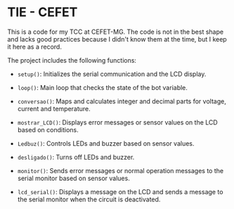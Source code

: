 # TIE - CEFET

This is a code for my TCC at CEFET-MG. The code is not in the best shape and lacks good practices because I didn't know them at the time, but I keep it here as a record.

The project includes the following functions:

- `setup()`: Initializes the serial communication and the LCD display.

- `loop()`: Main loop that checks the state of the bot variable.

- `conversao()`: Maps and calculates integer and decimal parts for voltage, current and temperature.

- `mostrar_LCD()`: Displays error messages or sensor values on the LCD based on conditions.

- `Ledbuz()`: Controls LEDs and buzzer based on sensor values.

- `desligado()`: Turns off LEDs and buzzer.

- `monitor()`: Sends error messages or normal operation messages to the serial monitor based on sensor values.

- `lcd_serial()`: Displays a message on the LCD and sends a message to the serial monitor when the circuit is deactivated.
